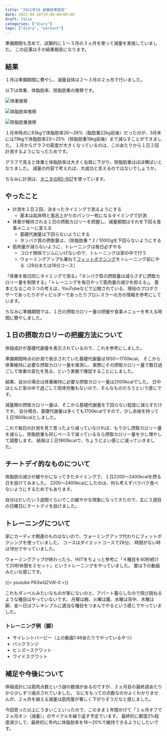 ```yaml
---
title: "2021年1Q 減量結果報告"
date: 2021-04-26T19:00:00+09:00
draft: false
categories: ["diary"]
tags: ["diary", "workout"]
---
```


準備期間も含めて、試験的に１〜３月の３ヵ月を使って減量を実施していました。
この記事はその結果報告になります。

## 結果

１月は準備期間に費やし、減量自体は２〜３月の２ヵ月で行いました。

以下は体重、体脂肪率、除脂肪重の推移です。

![体重推移](/note/image/diet-21-1q-done/chart_weight.png)

![体脂肪率推移](/note/image/diet-21-1q-done/chart_bfp.png)

![除脂肪重推移](/note/image/diet-21-1q-done/chart_lbm.png)

１月末時点に83kgで体脂肪率26〜28%（脂肪重22kg前後）だったのが、3月末には79kgで体脂肪率23〜25%（除脂肪重19kg前後）まで減らすことができました。
１月からグラフの密度が大きくなっているのは、このあたりから１日２回計測するようになったためです。

グラフで見ると体重と体脂肪率は大きく右肩に下がり、除脂肪重はほぼ横ばいとなりました。
減量の内容で考えれば、大成功と言えるのではないでしょうか。

ちなみに計測は、[タニタのRD-907](https://www.tanita.co.jp/product/g/_TRD907BK/)を使っています。

## やったこと

* 計測を１日２回、決まったタイミングで測るようにする
  * 基本は起床時と風呂上がりのパンツ一枚になるタイミングで計測
* 体重が維持される１日の摂取カロリーを把握し、減量期間はそれを下回る食事メニューに変える
  * 基礎代謝量は下回らないようにする
  * タンパク質の摂取量は、（除脂肪重 * 2 / 1000)gを下回らないようにする
* 筋肉量が減らないように、トレーニングは毎日必ずやる
  * コロナ関係でジムにいけないので、トレーニングは家の中で行う
  * ウォーミングアップも兼ねて[フィットボクシング](https://fitboxing.net/2/)をトレーニング前にやる（28分または18分コース）

「体重を毎日同じタイミングで測る」「タンパク質の摂取量は減らさずに摂取カロリー量を制限する」「トレーニングを毎日やって筋肉量の減少を抑える」。
基本となるこの３つの考えは、YouTubeなどで公開されている、現役のプロボクサーであったりボディビルダーであったりプロレスラーの方の情報を参考にしています。

ちなみに準備期間では、１日の摂取カロリー量の把握や食事メニューを考える時間に費やしました。

## １日の摂取カロリーの把握方法について

体組成計が基礎代謝量を表示されているので、これを参考にしました。

準備期間時点の計測で表示されていた基礎代謝量は1650〜1700kcal。
そこから体重維持に必要な摂取カロリー量を推測し、実際にその摂取カロリー量で数日過ごして体重の変化を見る、という実験で確認することにしました。

結果、自分の場合は体重維持に必要な摂取カロリー量は2000kcalでした。
日中ほとんど家の中で過ごして肉体労働もないので、そんなものだろうという感じです。

減量期の摂取カロリー量は、そこから基礎代謝量を下回らない程度に減らすだけです。
自分場合、基礎代謝量は多くても1700kcalですので、少し余裕を持って１日1800kcalとしました。

これで毎日の計測を見て思ったより減っていなければ、もう少し摂取カロリー量を減らし、除脂肪重も同じペースで減っているなら摂取カロリー量を少し増やして調整します。
結局は１日1800kcalで、ちょうどよい感じに減っていきました。

## チートデイ的なものについて

体脂肪の減少が緩やかになってきたタイミングで、１日2200〜2400kcalを摂る日を設けてみました。
2200〜2400kcalにしたのは、何も考えずバクバク食べないようにするためでもあります。

自分はだいたい３週間ぐらいでこの緩やかな現象になってきたので、主に３週目の日曜日にチートデイを設けました。

## トレーニングについて

家にカーディオ関連のものはないので、ウォーミングアップ代わりにフィットボクシングを使っていました。
コースはダイエットコースで28分。
時間がない時は18分でやっていました。

ウォーミングアップが終わったら、HIITをちょっと参考に「４種目を40秒続けて20秒休憩を２セット」というトレーニングをやっていました。
要は下の動画みたいな感じです。

{{< youtube P63wQZViR-0 >}}
　

これもダンベルみたいなものが家にないのと、アパート暮らしなので飛び跳ねるような種目はやっていないです。
月曜は腕、火曜は腹、水曜は背中、木曜は脚、金〜日はフレキシブルに適当な種目をつまんでやるという感じでやっていました。

### トレーニング例（脚）

* サイレントバーピー（上の動画1:49あたりでやっているやつ）
* バックランジ
* ヒンズースクワット
* ワイドスクワット

## 補足や今後について

体組成計には筋肉点数という謎の数値があるのですが、２ヵ月目の最終週あたりから少しずつ減点されていました。
なにをもっての点数なのかよくわかりませんが、２ヵ月を越える減量は筋肉量が著しく下がりそうだなと感じました。

今回思った以上にうまいこといったので、このまま１年間かけて「１ヵ月オフで２ヵ月オン（減量）」のサイクルを繰り返す予定でいます。
最終的に都度2%程度減少して、最終的に年内に体脂肪率を18〜20%で維持できるようにしたいです。